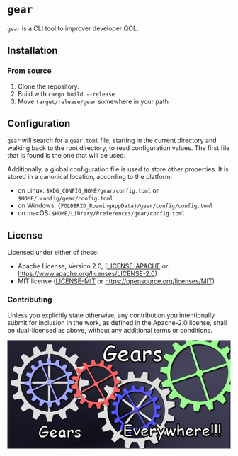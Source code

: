 # `gear`

`gear` is a CLI tool to improver developer QOL.

## Installation

### From source

1. Clone the repository.
2. Build with `cargo build --release`
3. Move `target/release/gear` somewhere in your path

## Configuration

`gear` will search for a `gear.toml` file, starting in the current directory and
walking back to the root directory, to read configuration values. The first
file that is found is the one that will be used.

Additionally, a global configuration file is used to store other properties. It
is stored in a canonical location, according to the platform:

- on Linux: `$XDG_CONFIG_HOME/gear/config.toml` or `$HOME/.config/gear/config.toml`
- on Windows: `{FOLDERID_RoamingAppData}/gear/config/config.toml`
- on macOS: `$HOME/Library/Preferences/gear/config.toml`

## License

Licensed under either of these:

- Apache License, Version 2.0, ([LICENSE-APACHE](LICENSE-APACHE) or
  https://www.apache.org/licenses/LICENSE-2.0)
- MIT license ([LICENSE-MIT](LICENSE-MIT) or
  https://opensource.org/licenses/MIT)

### Contributing

Unless you explicitly state otherwise, any contribution you intentionally submit
for inclusion in the work, as defined in the Apache-2.0 license, shall be
dual-licensed as above, without any additional terms or conditions.

![gears](gears.jpg)
